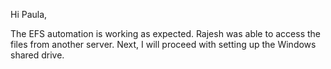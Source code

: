 Hi Paula,

The EFS automation is working as expected. Rajesh was able to access the files from another server.
Next, I will proceed with setting up the Windows shared drive.
